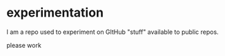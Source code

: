 # experimentation
I am a repo used to experiment on GItHub "stuff" available to public repos.  

please work

